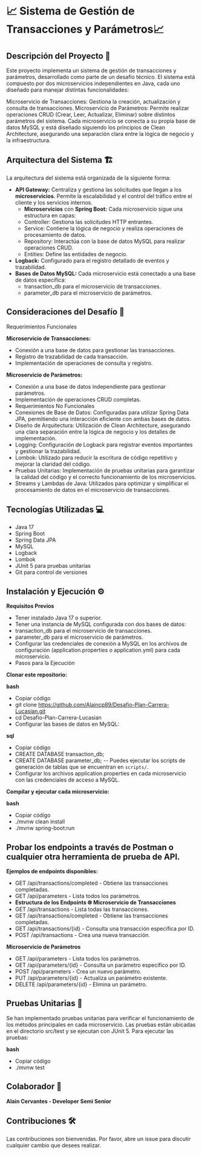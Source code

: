 # 📈 Sistema de Gestión de Transacciones y Parámetros📈

## Descripción del Proyecto 📝
Este proyecto implementa un sistema de gestión de transacciones y parámetros, desarrollado como parte de un desafío técnico. El sistema está compuesto por dos microservicios independientes en Java, cada uno diseñado para manejar distintas funcionalidades:

Microservicio de Transacciones: Gestiona la creación, actualización y consulta de transacciones.
Microservicio de Parámetros: Permite realizar operaciones CRUD (Crear, Leer, Actualizar, Eliminar) sobre distintos parámetros del sistema.
Cada microservicio se conecta a su propia base de datos MySQL y está diseñado siguiendo los principios de Clean Architecture, asegurando una separación clara entre la lógica de negocio y la infraestructura.

## Arquitectura del Sistema 🏗️
La arquitectura del sistema está organizada de la siguiente forma:

- **API Gateway:** Centraliza y gestiona las solicitudes que llegan a los **microservicios**. Permite la escalabilidad y el control del tráfico entre el cliente y los servicios internos.
  - **Microservicios** con **Spring Boot:** Cada microservicio sigue una estructura en capas:
  - Controller: Gestiona las solicitudes HTTP entrantes.
  - Service: Contiene la lógica de negocio y realiza operaciones de procesamiento de datos.
  - Repository: Interactúa con la base de datos MySQL para realizar operaciones CRUD.
  - Entities: Define las entidades de negocio.
- **Logback:** Configurado para el registro detallado de eventos y trazabilidad.
- **Bases de Datos MySQL:** Cada microservicio está conectado a una base de datos específica:
  - transaction_db para el microservicio de transacciones.
  - parameter_db para el microservicio de parámetros.

## Consideraciones del Desafío 🚀
Requerimientos Funcionales

**Microservicio de Transacciones:**

- Conexión a una base de datos para gestionar las transacciones.
- Registro de trazabilidad de cada transacción.
- Implementación de operaciones de consulta y registro.
  
**Microservicio de Parámetros:**

- Conexión a una base de datos independiente para gestionar parámetros.
- Implementación de operaciones CRUD completas.
- Requerimientos No Funcionales
- Conexiones de Base de Datos: Configuradas para utilizar Spring Data JPA, permitiendo una interacción eficiente con ambas bases de datos.
- Diseño de Arquitectura: Utilización de Clean Architecture, asegurando una clara separación entre la lógica de negocio y los detalles de implementación.
- Logging: Configuración de Logback para registrar eventos importantes y gestionar la trazabilidad.
- Lombok: Utilizado para reducir la escritura de código repetitivo y mejorar la claridad del código.
- Pruebas Unitarias: Implementación de pruebas unitarias para garantizar la calidad del código y el correcto funcionamiento de los microservicios.
- Streams y Lambdas de Java: Utilizados para optimizar y simplificar el procesamiento de datos en el microservicio de transacciones.

## Tecnologías Utilizadas 💻
- Java 17
- Spring Boot
- Spring Data JPA
- MySQL
- Logback
- Lombok
- JUnit 5 para pruebas unitarias
- Git para control de versiones

## Instalación y Ejecución ⚙️
**Requisitos Previos**
- Tener instalado Java 17 o superior.
- Tener una instancia de MySQL configurada con dos bases de datos:
- transaction_db para el microservicio de transacciones.
- parameter_db para el microservicio de parámetros.
- Configurar las credenciales de conexión a MySQL en los archivos de configuración (application.properties o application.yml) para cada microservicio.
- Pasos para la Ejecución
  
**Clonar este repositorio:**

**bash**
- Copiar código
- git clone https://github.com/Alaincp89/Desafio-Plan-Carrera-Lucasian.git
- cd Desafio-Plan-Carrera-Lucasian
- Configurar las bases de datos en MySQL:

**sql**
- Copiar código
- CREATE DATABASE transaction_db;
- CREATE DATABASE parameter_db;
-- Puedes ejecutar los scripts de generación de tablas que se encuentran en `scripts/`.
- Configurar los archivos application.properties en cada microservicio con las credenciales de acceso a MySQL.

**Compilar y ejecutar cada microservicio:**

**bash**
- Copiar código
- ./mvnw clean install
- ./mvnw spring-boot:run
  
## Probar los endpoints a través de Postman o cualquier otra herramienta de prueba de API. 

**Ejemplos de endpoints disponibles:**
- GET /api/transactions/completed - Obtiene las transacciones completadas.
- GET /api/parameters - Lista todos los parámetros.
- **Estructura de los Endpoints 🌐**
**Microservicio de Transacciones**
- GET /api/transactions - Lista todas las transacciones.
- GET /api/transactions/completed - Obtiene las transacciones completadas.
- GET /api/transactions/{id} - Consulta una transacción específica por ID.
- POST /api/transactions - Crea una nueva transacción.
  
**Microservicio de Parámetros**
- GET /api/parameters - Lista todos los parámetros.
- GET /api/parameters/{id} - Consulta un parámetro específico por ID.
- POST /api/parameters - Crea un nuevo parámetro.
- PUT /api/parameters/{id} - Actualiza un parámetro existente.
- DELETE /api/parameters/{id} - Elimina un parámetro.

## Pruebas Unitarias 🧪
Se han implementado pruebas unitarias para verificar el funcionamiento de los métodos principales en cada microservicio. Las pruebas están ubicadas en el directorio src/test y se ejecutan con JUnit 5. Para ejecutar las pruebas:

**bash**
- Copiar código
- ./mvnw test
  
## Colaborador 🤝
**Alain Cervantes - Developer Semi Senior**

## Contribuciones 🛠️
Las contribuciones son bienvenidas. Por favor, abre un issue para discutir cualquier cambio que desees realizar.


